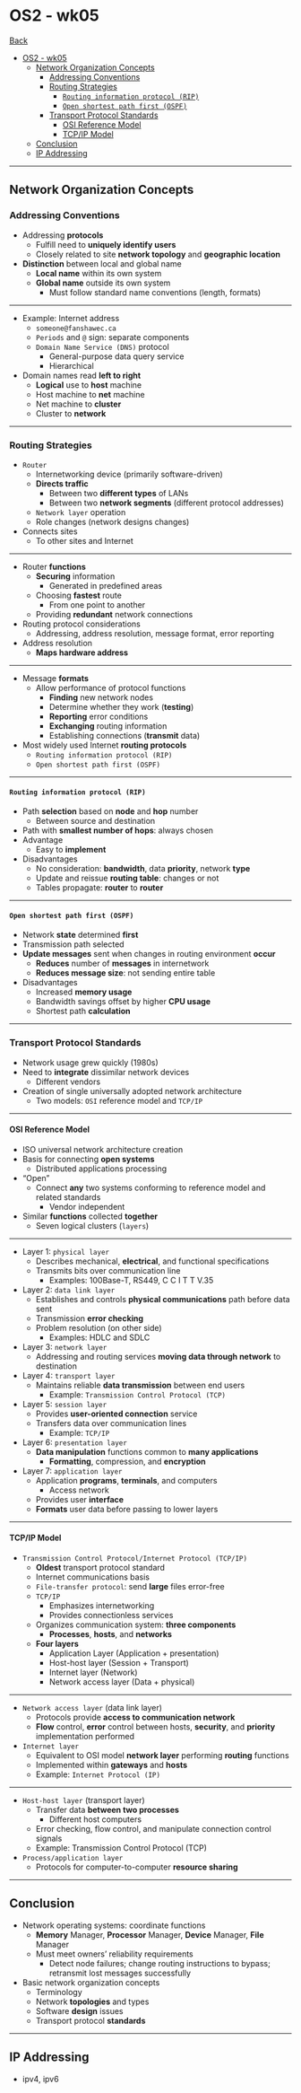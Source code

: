 # OS2 - wk05

[Back](../os2.md)

- [OS2 - wk05](#os2---wk05)
  - [Network Organization Concepts](#network-organization-concepts)
    - [Addressing Conventions](#addressing-conventions)
    - [Routing Strategies](#routing-strategies)
      - [`Routing information protocol (RIP)`](#routing-information-protocol-rip)
      - [`Open shortest path first (OSPF)`](#open-shortest-path-first-ospf)
    - [Transport Protocol Standards](#transport-protocol-standards)
      - [OSI Reference Model](#osi-reference-model)
      - [TCP/IP Model](#tcpip-model)
  - [Conclusion](#conclusion)
  - [IP Addressing](#ip-addressing)

---

## Network Organization Concepts

### Addressing Conventions

- Addressing **protocols**
  - Fulfill need to **uniquely identify users**
  - Closely related to site **network topology** and **geographic location**
- **Distinction** between local and global name
  - **Local name** within its own system
  - **Global name** outside its own system
    - Must follow standard name conventions (length, formats)

---

- Example: Internet address
  - `someone@fanshawec.ca`
  - `Periods` and `@` sign: separate components
  - `Domain Name Service (DNS)` protocol
    - General-purpose data query service
    - Hierarchical
- Domain names read **left to right**
  - **Logical** use to **host** machine
  - Host machine to **net** machine
  - Net machine to **cluster**
  - Cluster to **network**

---

### Routing Strategies

- `Router`
  - Internetworking device (primarily software-driven)
  - **Directs traffic**
    - Between two **different types** of LANs
    - Between two **network segments** (different protocol addresses)
  - `Network layer` operation
  - Role changes (network designs changes)
- Connects sites
  - To other sites and Internet

---

- Router **functions**
  - **Securing** information
    - Generated in predefined areas
  - Choosing **fastest** route
    - From one point to another
  - Providing **redundant** network connections
- Routing protocol considerations
  - Addressing, address resolution, message format, error reporting
- Address resolution
  - **Maps hardware address**

---

- Message **formats**
  - Allow performance of protocol functions
    - **Finding** new network nodes
    - Determine whether they work (**testing**)
    - **Reporting** error conditions
    - **Exchanging** routing information
    - Establishing connections (**transmit** data)
- Most widely used Internet **routing protocols**
  - `Routing information protocol (RIP)`
  - `Open shortest path first (OSPF)`

---

#### `Routing information protocol (RIP)`

- Path **selection** based on **node** and **hop** number
  - Between source and destination
- Path with **smallest number of hops**: always chosen
- Advantage
  - Easy to **implement**
- Disadvantages
  - No consideration: **bandwidth**, data **priority**, network **type**
  - Update and reissue **routing table**: changes or not
  - Tables propagate: **router** to **router**

---

#### `Open shortest path first (OSPF)`

- Network **state** determined **first**
- Transmission path selected
- **Update messages** sent when changes in routing environment **occur**
  - **Reduces** number of **messages** in internetwork
  - **Reduces message size**: not sending entire table
- Disadvantages
  - Increased **memory usage**
  - Bandwidth savings offset by higher **CPU usage**
  - Shortest path **calculation**

---

### Transport Protocol Standards

- Network usage grew quickly (1980s)
- Need to **integrate** dissimilar network devices
  - Different vendors
- Creation of single universally adopted network architecture
  - Two models: `OSI` reference model and `TCP/IP`

---

#### OSI Reference Model

- ISO universal network architecture creation
- Basis for connecting **open systems**
  - Distributed applications processing
- “Open”
  - Connect **any** two systems conforming to reference model and related standards
    - Vendor independent
- Similar **functions** collected **together**
  - Seven logical clusters (`layers`)

---

- Layer 1: `physical layer`
  - Describes mechanical, **electrical**, and functional specifications
  - Transmits bits over communication line
    - Examples: 100Base-T, RS449, C C I T T V.35
- Layer 2: `data link layer`
  - Establishes and controls **physical communications** path before data sent
  - Transmission **error checking**
  - Problem resolution (on other side)
    - Examples: HDLC and SDLC
- Layer 3: `network layer`
  - Addressing and routing services **moving data through network** to destination
- Layer 4: `transport layer`
  - Maintains reliable **data transmission** between end users
    - Example: `Transmission Control Protocol (TCP)`
- Layer 5: `session layer`
  - Provides **user-oriented connection** service
  - Transfers data over communication lines
    - Example: `TCP/IP`
- Layer 6: `presentation layer`
  - **Data manipulation** functions common to **many applications**
    - **Formatting**, compression, and **encryption**
- Layer 7: `application layer`
  - Application **programs**, **terminals**, and computers
    - Access network
  - Provides user **interface**
  - **Formats** user data before passing to lower layers

---

#### TCP/IP Model

- `Transmission Control Protocol/Internet Protocol (TCP/IP)`
  - **Oldest** transport protocol standard
  - Internet communications basis
  - `File-transfer protocol`: send **large** files error-free
  - `TCP/IP`
    - Emphasizes internetworking
    - Provides connectionless services
  - Organizes communication system: **three components**
    - **Processes**, **hosts**, and **networks**
  - **Four layers**
    - Application Layer (Application + presentation)
    - Host-host layer (Session + Transport)
    - Internet layer (Network)
    - Network access layer (Data + physical)

---

- `Network access layer` (data link layer)
  - Protocols provide **access to communication network**
  - **Flow** control, **error** control between hosts, **security**, and **priority** implementation performed
- `Internet layer`
  - Equivalent to OSI model **network layer** performing **routing** functions
  - Implemented within **gateways** and **hosts**
  - Example: `Internet Protocol (IP)`

---

- `Host-host layer` (transport layer)
  - Transfer data **between two processes**
    - Different host computers
  - Error checking, flow control, and manipulate connection control signals
  - Example: Transmission Control Protocol (TCP)
- `Process/application layer`
  - Protocols for computer-to-computer **resource sharing**

---

## Conclusion

- Network operating systems: coordinate functions
  - **Memory** Manager, **Processor** Manager, **Device** Manager, **File** Manager
  - Must meet owners’ reliability requirements
    - Detect node failures; change routing instructions to bypass; retransmit lost messages successfully
- Basic network organization concepts
  - Terminology
  - Network **topologies** and types
  - Software **design** issues
  - Transport protocol **standards**

---

## IP Addressing

- ipv4, ipv6
